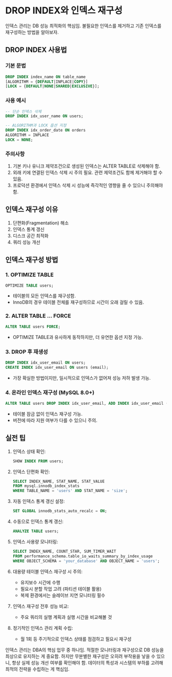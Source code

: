 # DROP INDEX와 인덱스 재구성

인덱스 관리는 DB 성능 최적화의 핵심임. 불필요한 인덱스를 제거하고 기존 인덱스를 재구성하는 방법을 알아보자.

## DROP INDEX 사용법

### 기본 문법

```sql
DROP INDEX index_name ON table_name
[ALGORITHM = {DEFAULT|INPLACE|COPY}]
[LOCK = {DEFAULT|NONE|SHARED|EXCLUSIVE}];
```

### 사용 예시

```sql
-- 단순 인덱스 삭제
DROP INDEX idx_user_name ON users;

-- ALGORITHM과 LOCK 옵션 지정
DROP INDEX idx_order_date ON orders
ALGORITHM = INPLACE
LOCK = NONE;
```

### 주의사항

1. 기본 키나 유니크 제약조건으로 생성된 인덱스는 ALTER TABLE로 삭제해야 함.
2. 외래 키에 연결된 인덱스 삭제 시 주의 필요. 관련 제약조건도 함께 제거해야 할 수 있음.
3. 프로덕션 환경에서 인덱스 삭제 시 성능에 즉각적인 영향을 줄 수 있으니 주의해야 함.

## 인덱스 재구성 이유

1. 단편화(Fragmentation) 해소
2. 인덱스 통계 갱신
3. 디스크 공간 최적화
4. 쿼리 성능 개선

## 인덱스 재구성 방법

### 1. OPTIMIZE TABLE

```sql
OPTIMIZE TABLE users;
```

- 테이블의 모든 인덱스를 재구성함.
- InnoDB의 경우 테이블 전체를 재구성하므로 시간이 오래 걸릴 수 있음.

### 2. ALTER TABLE ... FORCE

```sql
ALTER TABLE users FORCE;
```

- OPTIMIZE TABLE과 유사하게 동작하지만, 더 유연한 옵션 지정 가능.

### 3. DROP 후 재생성

```sql
DROP INDEX idx_user_email ON users;
CREATE INDEX idx_user_email ON users (email);
```

- 가장 확실한 방법이지만, 일시적으로 인덱스가 없어져 성능 저하 발생 가능.

### 4. 온라인 인덱스 재구성 (MySQL 8.0+)

```sql
ALTER TABLE users DROP INDEX idx_user_email, ADD INDEX idx_user_email (email), ALGORITHM=INPLACE, LOCK=NONE;
```

- 테이블 잠금 없이 인덱스 재구성 가능.
- 버전에 따라 지원 여부가 다를 수 있으니 주의.

## 실전 팁

1. 인덱스 상태 확인:

   ```sql
   SHOW INDEX FROM users;
   ```

2. 인덱스 단편화 확인:

   ```sql
   SELECT INDEX_NAME, STAT_NAME, STAT_VALUE
   FROM mysql.innodb_index_stats
   WHERE TABLE_NAME = 'users' AND STAT_NAME = 'size';
   ```

3. 자동 인덱스 통계 갱신 설정:

   ```sql
   SET GLOBAL innodb_stats_auto_recalc = ON;
   ```

4. 수동으로 인덱스 통계 갱신:

   ```sql
   ANALYZE TABLE users;
   ```

5. 인덱스 사용량 모니터링:

   ```sql
   SELECT INDEX_NAME, COUNT_STAR, SUM_TIMER_WAIT
   FROM performance_schema.table_io_waits_summary_by_index_usage
   WHERE OBJECT_SCHEMA = 'your_database' AND OBJECT_NAME = 'users';
   ```

6. 대용량 테이블 인덱스 재구성 시 주의:
   - 유지보수 시간에 수행
   - 필요시 분할 작업 고려 (파티션 테이블 활용)
   - 복제 환경에서는 슬레이브 지연 모니터링 필수

7. 인덱스 재구성 전후 성능 비교:
   - 주요 쿼리의 실행 계획과 실행 시간을 비교해볼 것

8. 정기적인 인덱스 관리 계획 수립:
   - 월 1회 등 주기적으로 인덱스 상태를 점검하고 필요시 재구성

인덱스 관리는 DBA의 핵심 업무 중 하나임. 적절한 모니터링과 재구성으로 DB 성능을 최상으로 유지하는 게 중요함. 하지만 무분별한 재구성은 오히려 부작용을 낳을 수 있으니, 항상 실제 성능 개선 여부를 확인해야 함. 데이터의 특성과 시스템의 부하를 고려해 최적의 전략을 수립하는 게 핵심임.
